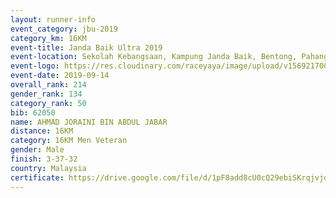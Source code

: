```yaml
---
layout: runner-info 
event_category: jbu-2019 
category_km: 16KM 
event-title: Janda Baik Ultra 2019  
event-location: Sekolah Kebangsaan, Kampung Janda Baik, Bentong, Pahang, Malaysia 
event-logo: https://res.cloudinary.com/raceyaya/image/upload/v1569217009/logo/janda-baik_vch1pc.jpg 
event-date: 2019-09-14 
overall_rank: 214
gender_rank: 134
category_rank: 50
bib: 62050
name: AHMAD JORAINI BIN ABDUL JABAR
distance: 16KM
category: 16KM Men Veteran
gender: Male
finish: 3-37-32
country: Malaysia
certificate: https://drive.google.com/file/d/1pF8add8cU0cQ29ebiSKrqjvjqwCBe-Tm/view?usp=sharing
---
```


